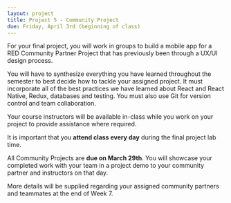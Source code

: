```yaml
---
layout: project
title: Project 5 - Community Project
due: Friday, April 3rd (beginning of class)
---
```


For your final project, you will work in groups to build a mobile app for a RED Community Partner Project that has previously been through a UX/UI design process.

You will have to synthesize everything you have learned throughout the semester to best decide how to tackle your assigned project. It must incorporate all of the best practices we have learned about React and React Native, Redux, databases and testing. You must also use Git for version control and team collaboration.

Your course instructors will be available in-class while you work on your project to provide assistance where required.

It is important that you **attend class every day** during the final project lab time.

All Community Projects are **due on March 29th**. You will showcase your completed work with your team in a project demo to your community partner and instructors on that day.

More details will be supplied regarding your assigned community partners and teammates at the end of Week 7.
